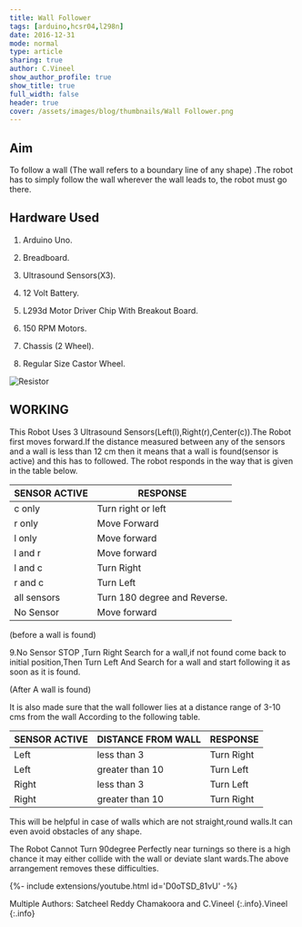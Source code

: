 ```yaml
---
title: Wall Follower 
tags: [arduino,hcsr04,l298n]
date: 2016-12-31
mode: normal
type: article
sharing: true
author: C.Vineel
show_author_profile: true
show_title: true
full_width: false
header: true
cover: /assets/images/blog/thumbnails/Wall Follower.png
---
```

## Aim
To follow a wall (The wall refers to a boundary line of any shape) .The robot has to simply follow the wall wherever the wall leads to, the robot must go there.
<!--more-->


## Hardware Used

1. Arduino Uno.

2. Breadboard.

3. Ultrasound Sensors(X3).

4. 12 Volt Battery.

5. L293d Motor Driver Chip With Breakout Board.

6. 150 RPM Motors.

7. Chassis (2 Wheel).

8. Regular Size Castor Wheel.


<img src="{{site.baseurl}}/assets/images/blog/thumbnails/Wall Follower.png" alt="Resistor" width=auto height=auto>

## WORKING
This Robot Uses 3 Ultrasound Sensors(Left(l),Right(r),Center(c)).The Robot first moves forward.If the distance measured between any of the sensors and a wall is less than 12 cm then it means that a wall is found(sensor is active) and this has to followed. The robot responds in the way that is given in the table below.

SENSOR ACTIVE |                RESPONSE|
--------------|------------------------
c only     |              Turn right or left
r only     |              Move Forward
l only    |                Move forward
l and r     |             Move forward
l and c    |          Turn Right
r and c        |         Turn Left
all sensors   |      Turn 180 degree and Reverse.
No Sensor   |        Move forward

(before a wall is found)

9.No Sensor           STOP ,Turn Right Search for a wall,if not found come back to initial position,Then Turn Left And Search for a wall and start following it as soon as it is found.

(After A wall is found)

It is also made sure that the wall follower lies at a distance range of 3-10 cms from the wall According to the following table.

SENSOR ACTIVE |     DISTANCE FROM WALL |     RESPONSE
--------------|------------------------|--------------
Left           |                less than 3          |                      Turn Right
Left           |               greater than 10         |               Turn Left
Right          |              less than 3              |                  Turn Left
Right          |              greater than 10            |           Turn Right

This will be helpful in case of walls which are not straight,round walls.It can even avoid obstacles of any shape.

The Robot Cannot Turn 90degree Perfectly near turnings  so there is a high chance it may  either collide with the wall or deviate slant wards.The above arrangement removes these difficulties.

<div>{%- include extensions/youtube.html id='D0oTSD_81vU' -%}</div>


Multiple Authors: Satcheel Reddy Chamakoora and C.Vineel
{:.info}.Vineel
{:.info}